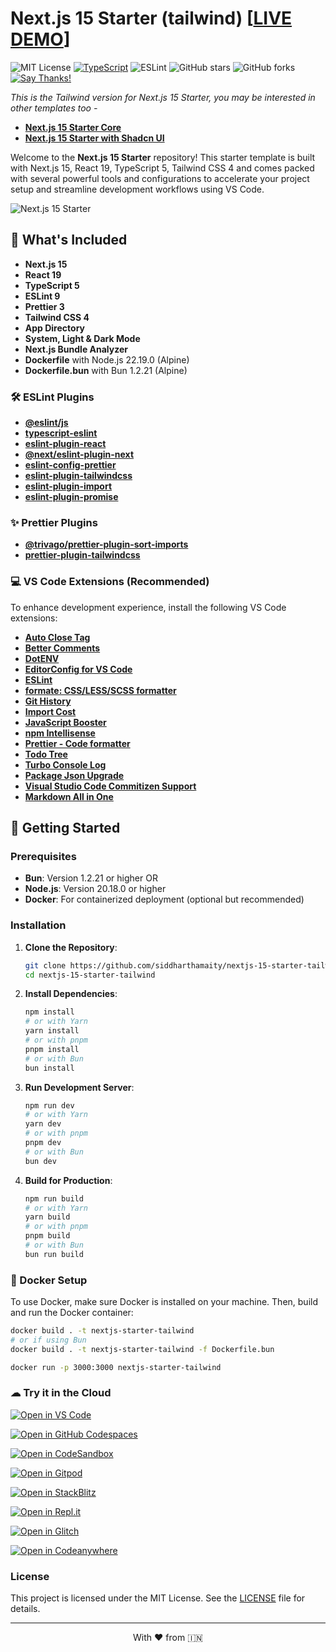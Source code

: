 # Next.js 15 Starter (tailwind) [[LIVE DEMO](https://nextjs-15-starter-tailwind.vercel.app/)]

![MIT License](https://img.shields.io/badge/license-MIT-blue) [![TypeScript](https://badgen.net/badge/icon/typescript?icon=typescript&label)](https://typescriptlang.org) ![ESLint](https://img.shields.io/badge/code%20style-eslint-brightgreen) ![GitHub stars](https://img.shields.io/github/stars/siddharthamaity/nextjs-15-starter-tailwind?style=social) ![GitHub forks](https://img.shields.io/github/forks/siddharthamaity/nextjs-15-starter-tailwind?style=social) [![Say Thanks!](https://img.shields.io/badge/Say%20Thanks-!-1EAEDB.svg)](https://saythanks.io/to/siddharthamaity)

*This is the Tailwind version for Next.js 15 Starter, you may be interested in other templates too -*
- [**Next.js 15 Starter Core**](https://github.com/SiddharthaMaity/nextjs-15-starter-core)
- [**Next.js 15 Starter with Shadcn UI**](https://github.com/SiddharthaMaity/nextjs-15-starter-shadcn)

Welcome to the **Next.js 15 Starter** repository! This starter template is built with Next.js 15, React 19, TypeScript 5, Tailwind CSS 4 and comes packed with several powerful tools and configurations to accelerate your project setup and streamline development workflows using VS Code.

![Next.js 15 Starter](public/images/screenshot.png)

## 🚀 What's Included

- **Next.js 15**
- **React 19**
- **TypeScript 5**
- **ESLint 9**
- **Prettier 3**
- **Tailwind CSS 4**
- **App Directory**
- **System, Light & Dark Mode**
- **Next.js Bundle Analyzer**
- **Dockerfile** with Node.js 22.19.0 (Alpine)
- **Dockerfile.bun** with Bun 1.2.21 (Alpine)

### 🛠️ ESLint Plugins

- [**@eslint/js**](https://www.npmjs.com/package/@eslint/js)
- [**typescript-eslint**](https://github.com/typescript-eslint/typescript-eslint)
- [**eslint-plugin-react**](https://github.com/jsx-eslint/eslint-plugin-react)
- [**@next/eslint-plugin-next**](https://github.com/vercel/next.js)
- [**eslint-config-prettier**](eslint-config-prettier)
- [**eslint-plugin-tailwindcss**](https://github.com/francoismassart/eslint-plugin-tailwindcss)
- [**eslint-plugin-import**](https://github.com/import-js/eslint-plugin-import)
- [**eslint-plugin-promise**](https://github.com/eslint-community/eslint-plugin-promise)

### ✨ Prettier Plugins

- [**@trivago/prettier-plugin-sort-imports**](https://github.com/trivago/prettier-plugin-sort-imports)
- [**prettier-plugin-tailwindcss**](https://github.com/tailwindlabs/prettier-plugin-tailwindcss)

### 💻 VS Code Extensions (Recommended)

To enhance development experience, install the following VS Code extensions:

- [**Auto Close Tag**](https://marketplace.visualstudio.com/items?itemName=formulahendry.auto-close-tag)
- [**Better Comments**](https://marketplace.visualstudio.com/items?itemName=aaron-bond.better-comments)
- [**DotENV**](https://marketplace.visualstudio.com/items?itemName=mikestead.dotenv)
- [**EditorConfig for VS Code**](https://marketplace.visualstudio.com/items?itemName=EditorConfig.EditorConfig)
- [**ESLint**](https://marketplace.visualstudio.com/items?itemName=dbaeumer.vscode-eslint)
- [**formate: CSS/LESS/SCSS formatter**](https://marketplace.visualstudio.com/items?itemName=MikeBovenlander.formate)
- [**Git History**](https://marketplace.visualstudio.com/items?itemName=donjayamanne.githistory)
- [**Import Cost**](https://marketplace.visualstudio.com/items?itemName=wix.vscode-import-cost)
- [**JavaScript Booster**](https://marketplace.visualstudio.com/items?itemName=sburg.vscode-javascript-booster)
- [**npm Intellisense**](https://marketplace.visualstudio.com/items?itemName=christian-kohler.npm-intellisense)
- [**Prettier - Code formatter**](https://marketplace.visualstudio.com/items?itemName=esbenp)
- [**Todo Tree**](https://marketplace.visualstudio.com/items?itemName=Gruntfuggly.todo-tree)
- [**Turbo Console Log**](https://marketplace.visualstudio.com/items?itemName=ChakrounAnas.turbo-console-log)
- [**Package Json Upgrade**](https://marketplace.visualstudio.com/items?itemName=codeandstuff.package-json-upgrade)
- [**Visual Studio Code Commitizen Support**](https://marketplace.visualstudio.com/items?itemName=KnisterPeter.vscode-commitizen)
- [**Markdown All in One**](https://marketplace.visualstudio.com/items?itemName=yzhang.markdown-all-in-one)


## 🏁 Getting Started

### Prerequisites

- **Bun**: Version 1.2.21 or higher OR
- **Node.js**: Version 20.18.0 or higher
- **Docker**: For containerized deployment (optional but recommended)

### Installation

1. **Clone the Repository**:
    ```bash
    git clone https://github.com/siddharthamaity/nextjs-15-starter-tailwind.git
    cd nextjs-15-starter-tailwind
    ```

2. **Install Dependencies**:
    ```bash
    npm install
    # or with Yarn
    yarn install
    # or with pnpm
    pnpm install
    # or with Bun
    bun install
    ```

3. **Run Development Server**:
    ```bash
    npm run dev
    # or with Yarn
    yarn dev
    # or with pnpm
    pnpm dev
    # or with Bun
    bun dev
    ```

4. **Build for Production**:
    ```bash
    npm run build
    # or with Yarn
    yarn build
    # or with pnpm
    pnpm build
    # or with Bun
    bun run build
    ```

### 🐳 Docker Setup

To use Docker, make sure Docker is installed on your machine. Then, build and run the Docker container:

```bash
docker build . -t nextjs-starter-tailwind
# or if using Bun
docker build . -t nextjs-starter-tailwind -f Dockerfile.bun

docker run -p 3000:3000 nextjs-starter-tailwind
```

### ☁ Try it in the Cloud

[![Open in VS Code](https://img.shields.io/badge/Open%20in-VS%20Code-blue?logo=visualstudiocode)](https://vscode.dev/github/SiddharthaMaity/nextjs-15-starter-tailwind)

[![Open in GitHub Codespaces](https://img.shields.io/badge/Open%20in-GitHub%20Codespaces-blue?logo=github)](https://codespaces.new/SiddharthaMaity/nextjs-15-starter-tailwind)

[![Open in CodeSandbox](https://codesandbox.io/static/img/play-codesandbox.svg)](https://codesandbox.io/s/github/SiddharthaMaity/nextjs-15-starter-tailwind)

[![Open in Gitpod](https://gitpod.io/button/open-in-gitpod.svg)](https://gitpod.io/#https://github.com/SiddharthaMaity/nextjs-15-starter-tailwind)

[![Open in StackBlitz](https://developer.stackblitz.com/img/open_in_stackblitz_small.svg)](https://stackblitz.com/github/SiddharthaMaity/nextjs-15-starter-tailwind)

[![Open in Repl.it](https://replit.com/badge/github/SiddharthaMaity/nextjs-15-starter-tailwind)](https://replit.com/github/SiddharthaMaity/nextjs-15-starter-tailwind)

[![Open in Glitch](https://img.shields.io/badge/Open%20in-Glitch-blue?logo=glitch)](https://glitch.com/edit/#!/import/github/SiddharthaMaity/nextjs-15-starter-tailwind)

[![Open in Codeanywhere](https://codeanywhere.com/img/open-in-codeanywhere-btn.svg)](https://app.codeanywhere.com/#https://github.com/SiddharthaMaity/nextjs-15-starter-tailwind)

### License

This project is licensed under the MIT License. See the [LICENSE](LICENSE) file for details.

---

<p style="text-align: center;"> With ❤️ from 🇮🇳 </p>
